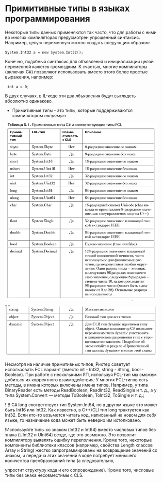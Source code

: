 # Примитивные типы в языках программирования

Некоторые типы данных применяются так часто, что для работы с ними во многих компиляторах предусмотрен упрощенный синтаксис. Например, целую переменную можно создать следующим образом:

` System.Int32 a = new System.Int32(); `

Конечно, подобный синтаксис для объявления и инициализации целой переменной кажется громоздким. К счастью, многие компиляторы \(включая C\#\) позволяют использовать вместо этого более простые выражения, например:

` int a = 0;`

В двух случаях, в IL-коде эти два лбъявления будут выглядеть абсолютно одинаково.

* Примитивные типы - это типы, которые поддерживаются компилятором _напрямую_

![](/assets/primitives.png)_ _![](/assets/prim2.png)

Несмотря на наличие примитивных типов, Рихтер советует использовать FCL вариант \(вместо int - Int32, string - String, bool - Boolean\). При работе с несколькими ЯП, используя FCL-тип мы сможем добиться их корректного взаимодействия; У многих FCL-типов есть методы, в имена которых включены имена типов. Например, у типа BinaryReader есть методы ReadBoolean, ReadInt32, ReadSingle и т. д., а у типа System.Convert — методы ToBoolean, ToInt32, ToSingle и т. д.;

! В C\# long соответствует тип System.Int64, но в другом языке это может быть Int16 или Int32. Как известно, в С++/CLI тип long трактуется как Int32. Если 
кто-то возьмется читать код, написанный на новом для себя языке, то назначение кода может быть неверно им истолковано.

!Используйте типы со знаком \(Int32 и Int64\) вместо числовых типов без знака \(UInt32 и UInt64\) везде, где это возможно. Это позволит компилятору выявлять ошибку переполнения. Кроме того, некоторые компоненты библиотеки классов \(например, свойства Length классов Array и String\) жестко запрограммированы на возвращение значений со знаком, и передача этих значений в коде потребует меньшего количества преобразований типа \(а следовательно, 

упростит структуру кода и его сопровождение\). Кроме того,  числовые типы без знака несовместимы с CLS.

